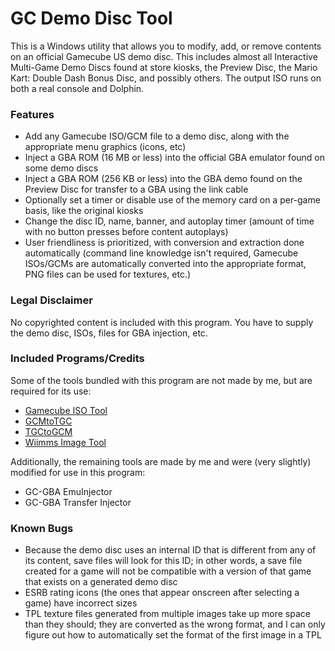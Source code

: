 # GC Demo Disc Tool
This is a Windows utility that allows you to modify, add, or remove contents on an official Gamecube US demo disc. This includes almost all Interactive Multi-Game Demo Discs found at store kiosks, the Preview Disc, the Mario Kart: Double Dash Bonus Disc, and possibly others. The output ISO runs on both a real console and Dolphin.

### Features
- Add any Gamecube ISO/GCM file to a demo disc, along with the appropriate menu graphics (icons, etc)
- Inject a GBA ROM (16 MB or less) into the official GBA emulator found on some demo discs
- Inject a GBA ROM (256 KB or less) into the GBA demo found on the Preview Disc for transfer to a GBA using the link cable
- Optionally set a timer or disable use of the memory card on a per-game basis, like the original kiosks
- Change the disc ID, name, banner, and autoplay timer (amount of time with no button presses before content autoplays)
- User friendliness is prioritized, with conversion and extraction done automatically (command line knowledge isn't required, Gamecube ISOs/GCMs are automatically converted into the appropriate format, PNG files can be used for textures, etc.)

### Legal Disclaimer
No copyrighted content is included with this program. You have to supply the demo disc, ISOs, files for GBA injection, etc.

### Included Programs/Credits
Some of the tools bundled with this program are not made by me, but are required for its use:
- [Gamecube ISO Tool](http://www.wiibackupmanager.co.uk/gcit.html)
- [GCMtoTGC](https://www.gc-forever.com/forums/viewtopic.php?t=17&start=24)
- [TGCtoGCM](https://www.gc-forever.com/forums/viewtopic.php?t=17&start=24)
- [Wiimms Image Tool](https://szs.wiimm.de/wimgt/)

Additionally, the remaining tools are made by me and were (very slightly) modified for use in this program:
- GC-GBA EmuInjector
- GC-GBA Transfer Injector

### Known Bugs
- Because the demo disc uses an internal ID that is different from any of its content, save files will look for this ID; in other words, a save file created for a game will not be compatible with a version of that game that exists on a generated demo disc
- ESRB rating icons (the ones that appear onscreen after selecting a game) have incorrect sizes
- TPL texture files generated from multiple images take up more space than they should; they are converted as the wrong format, and I can only figure out how to automatically set the format of the first image in a TPL
